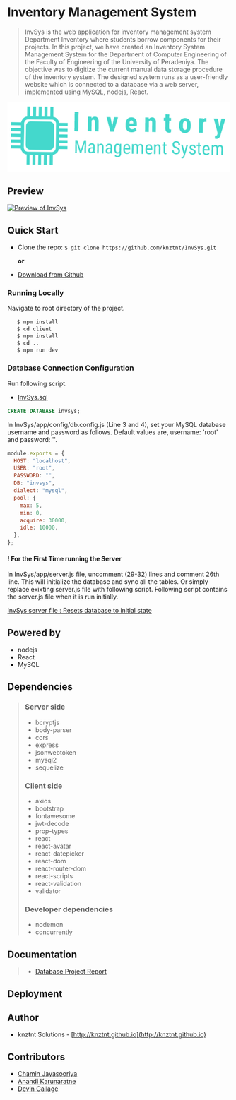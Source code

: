 # Inventory Management System

> InvSys is the web application for inventory management system
> Department Inventory where students borrow components for their
> projects.
> In this project, we have created an Inventory System Management
> System for the Department of Computer Engineering of the Faculty
> of Engineering of the University of Peradeniya. The objective was to
> digitize the current manual data storage procedure of the inventory
> system. The designed system runs as a user-friendly website which is
> connected to a database via a web server, implemented using
> MySQL, nodejs, React.

![Image](https://raw.githubusercontent.com/knztnt/InvSys/master/client/src/navbar-logo-blue.png)

## Preview
[![Preview of InvSys](https://github.com/knztnt/InvSys/blob/gh-pages/Demo-InvSys.gif?raw=true)](http://www.youtube.com/watch?v=v=tKSnByDig_E "Preview of InvSys")

## Quick Start

- Clone the repo: `$ git clone https://github.com/knztnt/InvSys.git`

     **or**

- [Download from Github](https://github.com/knztnt/InvSys/archive/master.zip)

### Running Locally

Navigate to root directory of the project.

```
   $ npm install
   $ cd client
   $ npm install
   $ cd ..
   $ npm run dev
```

### Database Connection Configuration

Run following script.
- [InvSys.sql](https://gist.github.com/chamin96/4b507153b0ebee2f1b4d0a8d8f8a58de)

```sql
CREATE DATABASE invsys;
```

In InvSys/app/config/db.config.js (Line 3 and 4),
set your MySQL database username and password as follows.
Default values are, username: 'root' and password: ''.

```js
module.exports = {
  HOST: "localhost",
  USER: "root",
  PASSWORD: "",
  DB: "invsys",
  dialect: "mysql",
  pool: {
    max: 5,
    min: 0,
    acquire: 30000,
    idle: 10000,
  },
};
```
#### ! For the First Time running the Server 
In InvSys/app/server.js file, uncomment (29-32) lines and comment 26th line. This will initialize the database and sync all the tables.
Or simply replace exixting server.js file with following script.
Following script contains the server.js file when it is run initially.

[InvSys server file : Resets database to initial state](https://gist.github.com/chamin96/320548e02818752a8c545de2b4db4926)

## Powered by

- nodejs
- React
- MySQL

## Dependencies

> ### Server side
>
> - bcryptjs
> - body-parser
> - cors
> - express
> - jsonwebtoken
> - mysql2
> - sequelize
>
> ### Client side
>
> - axios
> - bootstrap
> - fontawesome
> - jwt-decode
> - prop-types
> - react
> - react-avatar
> - react-datepicker
> - react-dom
> - react-router-dom
> - react-scripts
> - react-validation
> - validator
>
> ### Developer dependencies
>
> - nodemon
> - concurrently

## Documentation

> - [Database Project Report](https://drive.google.com/file/d/1icETHglfJ0oSD3KXyziNj3D2A1N39fwc/view)

## Deployment

## Author

- knztnt Solutions - [http://knztnt.github.io](http://knztnt.github.io)

## Contributors

- [Chamin Jayasooriya](https://github.com/chamin96)
- [Anandi Karunaratne](https://github.com/AnandiKarunaratne)
- [Devin Gallage](https://github.com/Kulanjith)
